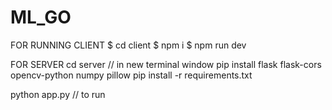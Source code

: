 # ML_GO
FOR RUNNING CLIENT 
 $   cd client
 $   npm i
 $   npm run dev 


 FOR SERVER 
 cd server // in new terminal window 
 pip install flask flask-cors opencv-python numpy pillow
 pip install -r requirements.txt


python app.py // to run 
 
